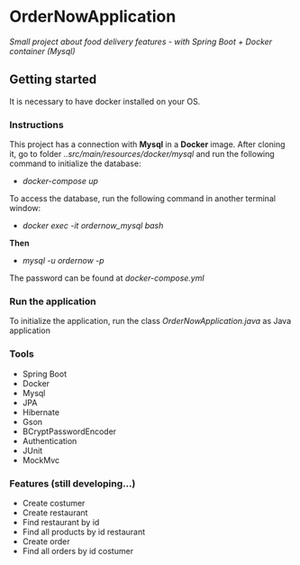 # OrderNowApplication
*Small project about food delivery features - with Spring Boot + Docker container (Mysql)*

## Getting started

It is necessary to have docker installed on your OS.

### Instructions

This project has a connection with **Mysql** in a **Docker** image.
After cloning it, go to folder *..src/main/resources/docker/mysql* and run the following command to initialize the database:
* *docker-compose up*

To access the database, run the following command in another terminal window:
* *docker exec -it ordernow_mysql bash*

**Then**

* *mysql -u ordernow -p*

The password can be found at *docker-compose.yml*

### Run the application

To initialize the application, run the class *OrderNowApplication.java* as Java application

### Tools
* Spring Boot
* Docker
* Mysql
* JPA
* Hibernate
* Gson
* BCryptPasswordEncoder
* Authentication
* JUnit
* MockMvc

### Features (still developing...)
* Create costumer
* Create restaurant
* Find restaurant by id
* Find all products by id restaurant
* Create order
* Find all orders by id costumer
